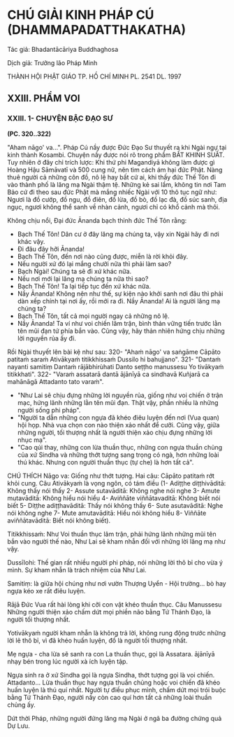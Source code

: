 # CHÚ GIẢI KINH PHÁP CÚ (DHAMMAPADATTHAKATHA)

Tác giả: Bhadantācāriya Buddhaghosa

Dịch giả: Trưởng lão Pháp Minh

THÀNH HỘI PHẬT GIÁO TP. HỒ CHÍ MINH
PL. 2541 DL. 1997

## XXIII. PHẨM VOI

### XXIII. 1- CHUYỆN BẬC ĐẠO SƯ

**(PC. 320..322)**

"Aham nāgo' va...".
Pháp Cú nầy được Đức Đạo Sư thuyết ra khi Ngài ngự tại kinh thành Kosambi.
Chuyện nầy được nói rõ trong phẩm BẤT KHINH SUẤT. Tuy nhiên ở đây chỉ trích lược: Khi thứ phi Magandiyā không làm được gì Hoàng Hậu Sāmāvatī và 500 cung nữ, nên tìm cách ám hại đức
Phật. Nàng thuê người cả những côn đồ, nô lệ hay bất cứ ai, khi thấy đức Thế Tôn đi vào thành phố là lăng mạ Ngài thậm tệ. Những kẻ sai lầm, không tin nơi Tam Bảo cứ đi theo sau đức Phật mà mắng nhiếc Ngài với 10 thô tục ngữ như: Ngươi là đồ cướp, đồ ngu, đồ điên, đồ lừa, đồ bò, đồ lạc đà, đồ súc sanh, địa ngục, ngươi không thể sanh về nhàn cảnh, ngươi chỉ có khổ cảnh mà thôi.

Không chịu nổi, Đại đức Ānanda bạch thỉnh đức Thế Tôn rằng:

- Bạch Thế Tôn! Dân cư ở đây lăng mạ chúng ta, vậy xin Ngài hãy đi nơi khác vậy.
- Đi đâu đây hỡi Ānanda!
- Bạch Thế Tôn, đến nơi nào cũng được, miễn là rời khỏi đây.
- Nếu người xứ đó lại mắng chưởi nữa thì phải làm sao?
- Bạch Ngài! Chúng ta sẽ đi xứ khác nữa.
- Nếu nơi mới lại lăng mạ chúng ta nữa thì sao?
- Bạch Thế Tôn! Ta lại tiếp tục đến xứ khác nữa.
- Nầy Ānanda! Không nên như thế, sự kiện nào khởi sanh nơi đâu thì phải dàn xếp chính tại nơi ấy, rồi mới ra đi. Nầy Ānanda! Ai là người lăng mạ chúng ta?
- Bạch Thế Tôn, tất cả mọi người ngay cả những nô lệ.
- Nầy Ānanda! Ta ví như voi chiến lâm trận, bình thản vững tiến trước lằn tên mũi đạn tứ phía bắn vào. Cũng vậy, hãy thản nhiên hứng chịu những lời nguyền rủa ấy đi.

Rồi Ngài thuyết lên bài kệ như sau: 320- "Ahaṁ nāgo' va saṅgāme
Cāpāto patitaṁ saraṁ
Ativākyaṁ titikkhissaṁ
Dussilo hi bahujjano". 321- "Dantaṁ nayanti samitiṃ
Dantaṁ rājābhirùhati
Danto seṭṭho manussesu
Yo tivākyaṁ titikkhati". 322- "Varaṁ assatarā dantā ājānīyā ca sindhavā
Kuñjarā ca mahānāgā
Attadanto tato varaṁ".

- "Như Lai sẽ chịu đựng những lời nguyền rủa, giống như voi chiến ở trận mạc, hứng lãnh những lằn tên mũi đạn. Thật vậy, phần nhiều là những người sống phi pháp".
- "Người ta dẫn những con ngựa đã khéo điêu luyện đến nơi (Vua quan) hội họp. Nhà vua chọn con nào thiện xảo nhất để cưỡi. Cũng vậy, giữa những người, tối thượng nhất là người thiện xảo chịu đựng những lời nhục mạ".
- "Cao qúi thay, những con lừa thuần thục, những con ngựa thuần chủng của xứ Sindha và những thớt tượng sang trọng có ngà, hơn những loài thú khác. Nhưng con người thuần thục (tự che) là hơn tất cả".

CHÚ THÍCH
Nāgo va: Giống như thớt tượng. Hai câu: Cāpāto patitaṁ rớt khỏi cung. Câu Ativākyaṁ là vọng ngôn, có tám điều (1- Adiṭṭhe diṭṭhivāditā: Không thấy nói thấy 2- Assute sutavāditā: Không nghe nói nghe 3- Amute mutavāditā: Không hiểu nói hiểu 4- Aviññāte viññātavaditā: Không biết nói biết 5-
Diṭṭhe adiṭṭhavāditā: Thấy nói không thấy 6- Sute asutavāditā: Nghe nói không nghe 7- Mute amutavāditā: Hiểu nói không hiểu 8- Viññāte aviññātavāditā: Biết nói không biết).

Titikkhissaṁ: Như Voi thuần thục lâm trận, phải hứng lãnh những mũi tên bắn vào người thế nào, Như Lai sẽ kham nhẫn đối với những lời lăng mạ như vậy.

Dussīlohi: Thế gian rất nhiều người phi pháp, nói những lời thô bỉ cho vừa ý mình. Sự kham nhẫn là trách nhiệm của Như Lai.

Samitiṃ: là giữa hội chúng như nơi vườn Thượng Uyển - Hội trường... bò hay ngựa kéo xe rất điêu luyện.

Rājā Đức Vua rất hài lòng khi cỡi con vật khéo thuần thục.
Câu Manussesu Những người thiện xảo chấm dứt mọi phiền não bằng Tứ Thánh Đạo, là người tối thượng nhất.

Yotivākyaṁ người kham nhẫn là không trả lời, không rung động trước những lời lẽ thô bỉ, vì đã khéo huấn luyện, đố là người tối thượng nhất.

Mẹ ngựa - cha lừa sẽ sanh ra con La thuần thục, gọi là Assatara. ājānīyā nhạy bén trong lúc người xà ích luyện tập.

Ngựa sinh ra ở xứ Sindha gọi là ngựa Sindha, thớt tượng gọi là voi chiến.
Attadanto... Lừa thuần thục hay ngựa thuần chủng hoặc voi chiến đã khéo huấn luyện là thú quí nhất. Người tự điều phục mình, chấm dứt mọi trói buộc bằng Tứ Thánh Đạo, người nầy còn cao quí hơn tất cả những loài thuần chủng ấy.

Dứt thời Pháp, những người đứng lăng mạ Ngài ở ngã ba đường chứng quả Dự Lưu.
